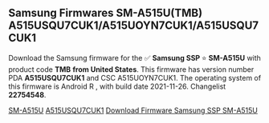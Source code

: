 <h2>Samsung Firmwares SM-A515U(TMB) A515USQU7CUK1/A515UOYN7CUK1/A515USQU7CUK1</h2>
Download the Samsung firmware for the ✅ <strong>Samsung SSP </strong> ⭐ <strong>SM-A515U</strong> with product code <strong>TMB</strong> <strong> from United States</strong>. This firmware has version number PDA <strong>A515USQU7CUK1</strong> and CSC A515UOYN7CUK1. The operating system of this firmware is Android R , with build date 2021-11-26. Changelist <strong>22754548</strong>.


[SM-A515U](https://samfirm.shop/samsung/model/SM-A515U)
[A515USQU7CUK1](https://samfirm.shop/samsung/pda/A515USQU7CUK1)
[Download Firmware Samsung SSP SM-A515U](https://samfirm.shop/samsung/firmware/478396)
